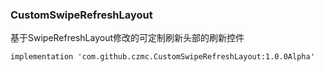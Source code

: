 ### CustomSwipeRefreshLayout

基于SwipeRefreshLayout修改的可定制刷新头部的刷新控件

    implementation 'com.github.czmc.CustomSwipeRefreshLayout:1.0.0Alpha'